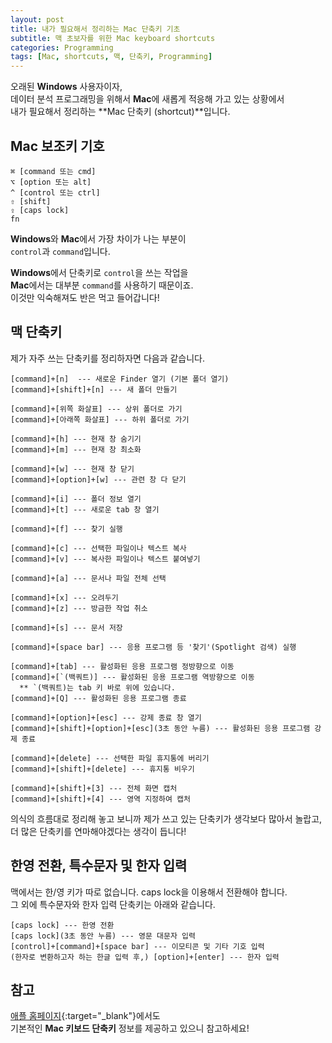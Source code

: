 ```yaml
---
layout: post
title: 내가 필요해서 정리하는 Mac 단축키 기초
subtitle: 맥 초보자를 위한 Mac keyboard shortcuts 
categories: Programming
tags: [Mac, shortcuts, 맥, 단축키, Programming]
---
```




오래된 **Windows** 사용자이자,  
데이터 분석 프로그래밍을 위해서 **Mac**에 새롭게 적응해 가고 있는 상황에서  
내가 필요해서 정리하는 **Mac 단축키 (shortcut)**입니다.  


## Mac 보조키 기호
```
⌘ [command 또는 cmd]  
⌥ [option 또는 alt]  
^ [control 또는 ctrl]
⇧ [shift]
⇪ [caps lock]
fn 
```


**Windows**와 **Mac**에서 가장 차이가 나는 부분이  
`control`과 `command`입니다.  

**Windows**에서 단축키로 `control`을 쓰는 작업을  
**Mac**에서는 대부분 `command`를 사용하기 때문이죠.  
이것만 익숙해져도 반은 먹고 들어갑니다!  


## 맥 단축키

제가 자주 쓰는 단축키를 정리하자면 다음과 같습니다.  

```
[command]+[n]  --- 새로운 Finder 열기 (기본 폴더 열기)
[command]+[shift]+[n] --- 새 폴더 만들기 

[command]+[위쪽 화살표] --- 상위 폴더로 가기 
[command]+[아래쪽 화살표] --- 하위 폴더로 가기 

[command]+[h] --- 현재 창 숨기기 
[command]+[m] --- 현재 창 최소화 

[command]+[w] --- 현재 창 닫기
[command]+[option]+[w] --- 관련 창 다 닫기 

[command]+[i] --- 폴더 정보 열기 
[command]+[t] --- 새로운 tab 창 열기  

[command]+[f] --- 찾기 실행

[command]+[c] --- 선택한 파일이나 텍스트 복사 
[command]+[v] --- 복사한 파일이나 텍스트 붙여넣기 

[command]+[a] --- 문서나 파일 전체 선택 

[command]+[x] --- 오려두기 
[command]+[z] --- 방금한 작업 취소 

[command]+[s] --- 문서 저장 

[command]+[space bar] --- 응용 프로그램 등 '찾기'(Spotlight 검색) 실행 

[command]+[tab] --- 활성화된 응용 프로그램 정방향으로 이동 
[command]+[`(백쿼트)] --- 활성화된 응용 프로그램 역방향으로 이동 
  ** `(백쿼트)는 tab 키 바로 위에 있습니다. 
[command]+[Q] --- 활성화된 응용 프로그램 종료 

[command]+[option]+[esc] --- 강제 종료 창 열기 
[command]+[shift]+[option]+[esc](3초 동안 누름) --- 활성화된 응용 프로그램 강제 종료 

[command]+[delete] --- 선택한 파일 휴지통에 버리기 
[command]+[shift]+[delete] --- 휴지통 비우기 

[command]+[shift]+[3] --- 전체 화면 캡처
[command]+[shift]+[4] --- 영역 지정하여 캡처 

```


의식의 흐름대로 정리해 놓고 보니까 제가 쓰고 있는 단축키가 생각보다 많아서 놀랍고,  
더 많은 단축키를 연마해야겠다는 생각이 듭니다!  



## 한영 전환, 특수문자 및 한자 입력 

맥에서는 한/영 키가 따로 없습니다. caps lock을 이용해서 전환해야 합니다.  
그 외에 특수문자와 한자 입력 단축키는 아래와 같습니다.  

```
[caps lock] --- 한영 전환
[caps lock](3초 동안 누름) --- 영문 대문자 입력  
[control]+[command]+[space bar] --- 이모티콘 및 기타 기호 입력 
(한자로 변환하고자 하는 한글 입력 후,) [option]+[enter] --- 한자 입력 
```




## 참고

[애플 홈페이지](https://support.apple.com/ko-kr/HT201236){:target="_blank"}에서도  
기본적인 **Mac 키보드 단축키** 정보를 제공하고 있으니 참고하세요!  



